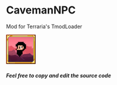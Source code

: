 # CavemanNPC
Mod for Terraria's TmodLoader

![alt text](https://github.com/masterpwrpuf/CavemanNPC/blob/master/CavemanNPC/icon.png "Logo Title Text 1")

##### Feel free to copy and edit the source code


